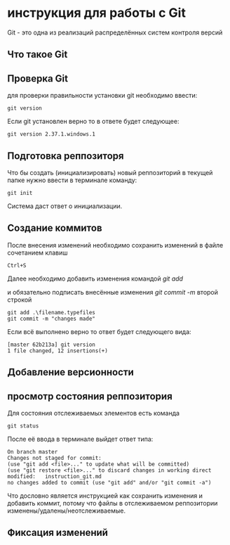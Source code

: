 # **инструкция для работы с Git**

Git - это одна из реализаций распределённых систем контроля версий

## Что такое Git

## Проверка Git

для проверки правильности установки git необходимо ввести:

    git version

Если git установлен верно то в ответе будет следующее:

    git version 2.37.1.windows.1

## Подготовка реппозиторя

Что бы создать (инициализировать) новый реппозиторий в текущей папке нужно ввести в терминале команду:

    git init

Система даст ответ о инициализации.

## Создание коммитов

После внесения изменений необходимо сохранить изменений в файле сочетанием клавиш 

    Ctrl+S

Далее необходимо добавить изменения командой *git add* 

и обязательно подписать внесённые изменения *git commit -m* второй строкой

    git add .\filename.typefiles
    git commit -m "changes made"

Если всё выполнено верно то ответ будет следующего вида:

    [master 62b213a] git version
    1 file changed, 12 insertions(+)

## Добавление версионности

## просмотр состояния реппозитория

Для состояния отслеживаемых элементов есть команда

    git status

После её ввода в терминале выйдет ответ типа:

    On branch master
    Changes not staged for commit:
    (use "git add <file>..." to update what will be committed)
    (use "git restore <file>..." to discard changes in working direct
    modified:   instruction_git.md
    no changes added to commit (use "git add" and/or "git commit -a")

Что дословно является инструкцией как сохранить изменения и добавить коммит, потому что файлы в отслеживаемом реппозитории изменены/удалены/неотслеживаемые.

## Фиксация изменений

